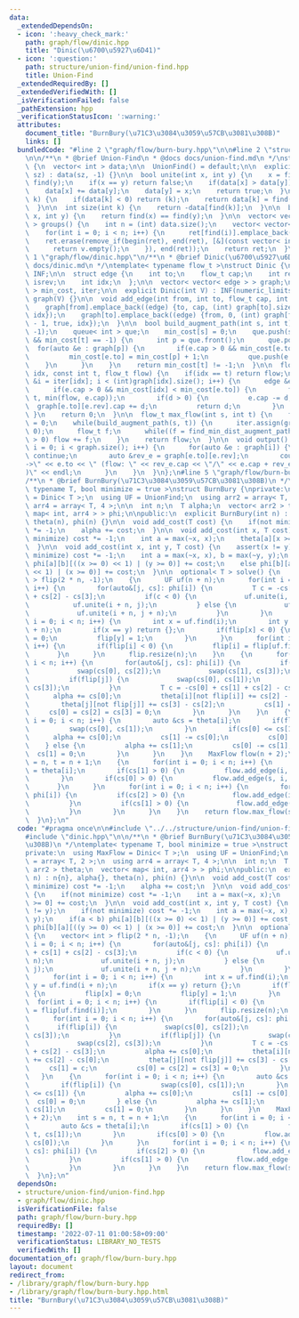 ```yaml
---
data:
  _extendedDependsOn:
  - icon: ':heavy_check_mark:'
    path: graph/flow/dinic.hpp
    title: "Dinic(\u6700\u5927\u6D41)"
  - icon: ':question:'
    path: structure/union-find/union-find.hpp
    title: Union-Find
  _extendedRequiredBy: []
  _extendedVerifiedWith: []
  _isVerificationFailed: false
  _pathExtension: hpp
  _verificationStatusIcon: ':warning:'
  attributes:
    document_title: "BurnBury(\u71C3\u3084\u3059\u57CB\u3081\u308B)"
    links: []
  bundledCode: "#line 2 \"graph/flow/burn-bury.hpp\"\n\n#line 2 \"structure/union-find/union-find.hpp\"\
    \n\n/**\n * @brief Union-Find\n * @docs docs/union-find.md\n */\nstruct UnionFind\
    \ {\n  vector< int > data;\n\n  UnionFind() = default;\n\n  explicit UnionFind(size_t\
    \ sz) : data(sz, -1) {}\n\n  bool unite(int x, int y) {\n    x = find(x), y =\
    \ find(y);\n    if(x == y) return false;\n    if(data[x] > data[y]) swap(x, y);\n\
    \    data[x] += data[y];\n    data[y] = x;\n    return true;\n  }\n\n  int find(int\
    \ k) {\n    if(data[k] < 0) return (k);\n    return data[k] = find(data[k]);\n\
    \  }\n\n  int size(int k) {\n    return -data[find(k)];\n  }\n\n  bool same(int\
    \ x, int y) {\n    return find(x) == find(y);\n  }\n\n  vector< vector< int >\
    \ > groups() {\n    int n = (int) data.size();\n    vector< vector< int > > ret(n);\n\
    \    for(int i = 0; i < n; i++) {\n      ret[find(i)].emplace_back(i);\n    }\n\
    \    ret.erase(remove_if(begin(ret), end(ret), [&](const vector< int > &v) {\n\
    \      return v.empty();\n    }), end(ret));\n    return ret;\n  }\n};\n#line\
    \ 1 \"graph/flow/dinic.hpp\"\n/**\n * @brief Dinic(\u6700\u5927\u6D41)\n * @docs\
    \ docs/dinic.md\n */\ntemplate< typename flow_t >\nstruct Dinic {\n  const flow_t\
    \ INF;\n\n  struct edge {\n    int to;\n    flow_t cap;\n    int rev;\n    bool\
    \ isrev;\n    int idx;\n  };\n\n  vector< vector< edge > > graph;\n  vector< int\
    \ > min_cost, iter;\n\n  explicit Dinic(int V) : INF(numeric_limits< flow_t >::max()),\
    \ graph(V) {}\n\n  void add_edge(int from, int to, flow_t cap, int idx = -1) {\n\
    \    graph[from].emplace_back((edge) {to, cap, (int) graph[to].size(), false,\
    \ idx});\n    graph[to].emplace_back((edge) {from, 0, (int) graph[from].size()\
    \ - 1, true, idx});\n  }\n\n  bool build_augment_path(int s, int t) {\n    min_cost.assign(graph.size(),\
    \ -1);\n    queue< int > que;\n    min_cost[s] = 0;\n    que.push(s);\n    while(!que.empty()\
    \ && min_cost[t] == -1) {\n      int p = que.front();\n      que.pop();\n    \
    \  for(auto &e : graph[p]) {\n        if(e.cap > 0 && min_cost[e.to] == -1) {\n\
    \          min_cost[e.to] = min_cost[p] + 1;\n          que.push(e.to);\n    \
    \    }\n      }\n    }\n    return min_cost[t] != -1;\n  }\n\n  flow_t find_min_dist_augment_path(int\
    \ idx, const int t, flow_t flow) {\n    if(idx == t) return flow;\n    for(int\
    \ &i = iter[idx]; i < (int)graph[idx].size(); i++) {\n      edge &e = graph[idx][i];\n\
    \      if(e.cap > 0 && min_cost[idx] < min_cost[e.to]) {\n        flow_t d = find_min_dist_augment_path(e.to,\
    \ t, min(flow, e.cap));\n        if(d > 0) {\n          e.cap -= d;\n        \
    \  graph[e.to][e.rev].cap += d;\n          return d;\n        }\n      }\n   \
    \ }\n    return 0;\n  }\n\n  flow_t max_flow(int s, int t) {\n    flow_t flow\
    \ = 0;\n    while(build_augment_path(s, t)) {\n      iter.assign(graph.size(),\
    \ 0);\n      flow_t f;\n      while((f = find_min_dist_augment_path(s, t, INF))\
    \ > 0) flow += f;\n    }\n    return flow;\n  }\n\n  void output() {\n    for(int\
    \ i = 0; i < graph.size(); i++) {\n      for(auto &e : graph[i]) {\n        if(e.isrev)\
    \ continue;\n        auto &rev_e = graph[e.to][e.rev];\n        cout << i << \"\
    ->\" << e.to << \" (flow: \" << rev_e.cap << \"/\" << e.cap + rev_e.cap << \"\
    )\" << endl;\n      }\n    }\n  }\n};\n#line 5 \"graph/flow/burn-bury.hpp\"\n\n\
    /**\n * @brief BurnBury(\u71C3\u3084\u3059\u57CB\u3081\u308B)\n */\ntemplate<\
    \ typename T, bool minimize = true >\nstruct BurnBury {\nprivate:\n  using MaxFlow\
    \ = Dinic< T >;\n  using UF = UnionFind;\n  using arr2 = array< T, 2 >;\n  using\
    \ arr4 = array< T, 4 >;\n\n  int n;\n  T alpha;\n  vector< arr2 > theta;\n  vector<\
    \ map< int, arr4 > > phi;\n\npublic:\n  explicit BurnBury(int n) : n{n}, alpha{},\
    \ theta(n), phi(n) {}\n\n  void add_cost(T cost) {\n    if(not minimize) cost\
    \ *= -1;\n    alpha += cost;\n  }\n\n  void add_cost(int x, T cost) {\n    if(not\
    \ minimize) cost *= -1;\n    int a = max(~x, x);\n    theta[a][x >= 0] += cost;\n\
    \  }\n\n  void add_cost(int x, int y, T cost) {\n    assert(x != y);\n    if(not\
    \ minimize) cost *= -1;\n    int a = max(~x, x), b = max(~y, y);\n    if(a < b)\
    \ phi[a][b][((x >= 0) << 1) | (y >= 0)] += cost;\n    else phi[b][a][((y >= 0)\
    \ << 1) | (x >= 0)] += cost;\n  }\n\n  optional< T > solve() {\n    vector< int\
    \ > flip(2 * n, -1);\n    {\n      UF uf(n + n);\n      for(int i = 0; i < n;\
    \ i++) {\n        for(auto&[j, cs]: phi[i]) {\n          T c = -cs[0] + cs[1]\
    \ + cs[2] - cs[3];\n          if(c < 0) {\n            uf.unite(i, j + n);\n \
    \           uf.unite(i + n, j);\n          } else {\n            uf.unite(i, j);\n\
    \            uf.unite(i + n, j + n);\n          }\n        }\n      }\n      for(int\
    \ i = 0; i < n; i++) {\n        int x = uf.find(i);\n        int y = uf.find(i\
    \ + n);\n        if(x == y) return {};\n        if(flip[x] < 0) {\n          flip[x]\
    \ = 0;\n          flip[y] = 1;\n        }\n      }\n      for(int i = 0; i < n;\
    \ i++) {\n        if(flip[i] < 0) {\n          flip[i] = flip[uf.find(i)];\n \
    \       }\n      }\n      flip.resize(n);\n    }\n    {\n      for(int i = 0;\
    \ i < n; i++) {\n        for(auto&[j, cs]: phi[i]) {\n          if(flip[i]) {\n\
    \            swap(cs[0], cs[2]);\n            swap(cs[1], cs[3]);\n          }\n\
    \          if(flip[j]) {\n            swap(cs[0], cs[1]);\n            swap(cs[2],\
    \ cs[3]);\n          }\n          T c = -cs[0] + cs[1] + cs[2] - cs[3];\n    \
    \      alpha += cs[0];\n          theta[i][not flip[i]] += cs[2] - cs[0];\n  \
    \        theta[j][not flip[j]] += cs[3] - cs[2];\n          cs[1] = c;\n     \
    \     cs[0] = cs[2] = cs[3] = 0;\n        }\n      }\n    }\n    {\n      for(int\
    \ i = 0; i < n; i++) {\n        auto &cs = theta[i];\n        if(flip[i]) {\n\
    \          swap(cs[0], cs[1]);\n        }\n        if(cs[0] <= cs[1]) {\n    \
    \      alpha += cs[0];\n          cs[1] -= cs[0];\n          cs[0] = 0;\n    \
    \    } else {\n          alpha += cs[1];\n          cs[0] -= cs[1];\n        \
    \  cs[1] = 0;\n        }\n      }\n    }\n    MaxFlow flow(n + 2);\n    int s\
    \ = n, t = n + 1;\n    {\n      for(int i = 0; i < n; i++) {\n        auto &cs\
    \ = theta[i];\n        if(cs[1] > 0) {\n          flow.add_edge(i, t, cs[1]);\n\
    \        }\n        if(cs[0] > 0) {\n          flow.add_edge(s, i, cs[0]);\n \
    \       }\n      }\n      for(int i = 0; i < n; i++) {\n        for(auto&[j, cs]:\
    \ phi[i]) {\n          if(cs[2] > 0) {\n            flow.add_edge(i, j, cs[2]);\n\
    \          }\n          if(cs[1] > 0) {\n            flow.add_edge(j, i, cs[1]);\n\
    \          }\n        }\n      }\n    }\n    return flow.max_flow(s, t) + alpha;\n\
    \  }\n};\n"
  code: "#pragma once\n\n#include \"../../structure/union-find/union-find.hpp\"\n\
    #include \"dinic.hpp\"\n\n/**\n * @brief BurnBury(\u71C3\u3084\u3059\u57CB\u3081\
    \u308B)\n */\ntemplate< typename T, bool minimize = true >\nstruct BurnBury {\n\
    private:\n  using MaxFlow = Dinic< T >;\n  using UF = UnionFind;\n  using arr2\
    \ = array< T, 2 >;\n  using arr4 = array< T, 4 >;\n\n  int n;\n  T alpha;\n  vector<\
    \ arr2 > theta;\n  vector< map< int, arr4 > > phi;\n\npublic:\n  explicit BurnBury(int\
    \ n) : n{n}, alpha{}, theta(n), phi(n) {}\n\n  void add_cost(T cost) {\n    if(not\
    \ minimize) cost *= -1;\n    alpha += cost;\n  }\n\n  void add_cost(int x, T cost)\
    \ {\n    if(not minimize) cost *= -1;\n    int a = max(~x, x);\n    theta[a][x\
    \ >= 0] += cost;\n  }\n\n  void add_cost(int x, int y, T cost) {\n    assert(x\
    \ != y);\n    if(not minimize) cost *= -1;\n    int a = max(~x, x), b = max(~y,\
    \ y);\n    if(a < b) phi[a][b][((x >= 0) << 1) | (y >= 0)] += cost;\n    else\
    \ phi[b][a][((y >= 0) << 1) | (x >= 0)] += cost;\n  }\n\n  optional< T > solve()\
    \ {\n    vector< int > flip(2 * n, -1);\n    {\n      UF uf(n + n);\n      for(int\
    \ i = 0; i < n; i++) {\n        for(auto&[j, cs]: phi[i]) {\n          T c = -cs[0]\
    \ + cs[1] + cs[2] - cs[3];\n          if(c < 0) {\n            uf.unite(i, j +\
    \ n);\n            uf.unite(i + n, j);\n          } else {\n            uf.unite(i,\
    \ j);\n            uf.unite(i + n, j + n);\n          }\n        }\n      }\n\
    \      for(int i = 0; i < n; i++) {\n        int x = uf.find(i);\n        int\
    \ y = uf.find(i + n);\n        if(x == y) return {};\n        if(flip[x] < 0)\
    \ {\n          flip[x] = 0;\n          flip[y] = 1;\n        }\n      }\n    \
    \  for(int i = 0; i < n; i++) {\n        if(flip[i] < 0) {\n          flip[i]\
    \ = flip[uf.find(i)];\n        }\n      }\n      flip.resize(n);\n    }\n    {\n\
    \      for(int i = 0; i < n; i++) {\n        for(auto&[j, cs]: phi[i]) {\n   \
    \       if(flip[i]) {\n            swap(cs[0], cs[2]);\n            swap(cs[1],\
    \ cs[3]);\n          }\n          if(flip[j]) {\n            swap(cs[0], cs[1]);\n\
    \            swap(cs[2], cs[3]);\n          }\n          T c = -cs[0] + cs[1]\
    \ + cs[2] - cs[3];\n          alpha += cs[0];\n          theta[i][not flip[i]]\
    \ += cs[2] - cs[0];\n          theta[j][not flip[j]] += cs[3] - cs[2];\n     \
    \     cs[1] = c;\n          cs[0] = cs[2] = cs[3] = 0;\n        }\n      }\n \
    \   }\n    {\n      for(int i = 0; i < n; i++) {\n        auto &cs = theta[i];\n\
    \        if(flip[i]) {\n          swap(cs[0], cs[1]);\n        }\n        if(cs[0]\
    \ <= cs[1]) {\n          alpha += cs[0];\n          cs[1] -= cs[0];\n        \
    \  cs[0] = 0;\n        } else {\n          alpha += cs[1];\n          cs[0] -=\
    \ cs[1];\n          cs[1] = 0;\n        }\n      }\n    }\n    MaxFlow flow(n\
    \ + 2);\n    int s = n, t = n + 1;\n    {\n      for(int i = 0; i < n; i++) {\n\
    \        auto &cs = theta[i];\n        if(cs[1] > 0) {\n          flow.add_edge(i,\
    \ t, cs[1]);\n        }\n        if(cs[0] > 0) {\n          flow.add_edge(s, i,\
    \ cs[0]);\n        }\n      }\n      for(int i = 0; i < n; i++) {\n        for(auto&[j,\
    \ cs]: phi[i]) {\n          if(cs[2] > 0) {\n            flow.add_edge(i, j, cs[2]);\n\
    \          }\n          if(cs[1] > 0) {\n            flow.add_edge(j, i, cs[1]);\n\
    \          }\n        }\n      }\n    }\n    return flow.max_flow(s, t) + alpha;\n\
    \  }\n};\n"
  dependsOn:
  - structure/union-find/union-find.hpp
  - graph/flow/dinic.hpp
  isVerificationFile: false
  path: graph/flow/burn-bury.hpp
  requiredBy: []
  timestamp: '2022-07-11 01:00:58+09:00'
  verificationStatus: LIBRARY_NO_TESTS
  verifiedWith: []
documentation_of: graph/flow/burn-bury.hpp
layout: document
redirect_from:
- /library/graph/flow/burn-bury.hpp
- /library/graph/flow/burn-bury.hpp.html
title: "BurnBury(\u71C3\u3084\u3059\u57CB\u3081\u308B)"
---
```

